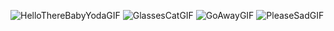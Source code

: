 ![HelloThereBabyYodaGIF](https://user-images.githubusercontent.com/96754956/177420047-61e15fe8-bbd2-4012-b6d3-ad96457181e1.gif)
![GlassesCatGIF](https://user-images.githubusercontent.com/96754956/177421154-334f6e8e-61f5-4b37-ab0d-e27fa2261669.gif)
![GoAwayGIF](https://user-images.githubusercontent.com/96754956/177421772-0879389b-3c4b-4358-ad21-cf001a02ed5b.gif)
![PleaseSadGIF](https://user-images.githubusercontent.com/96754956/177421842-124fdf57-29a0-4ee7-a4b8-926b2e6acc08.gif)

 
